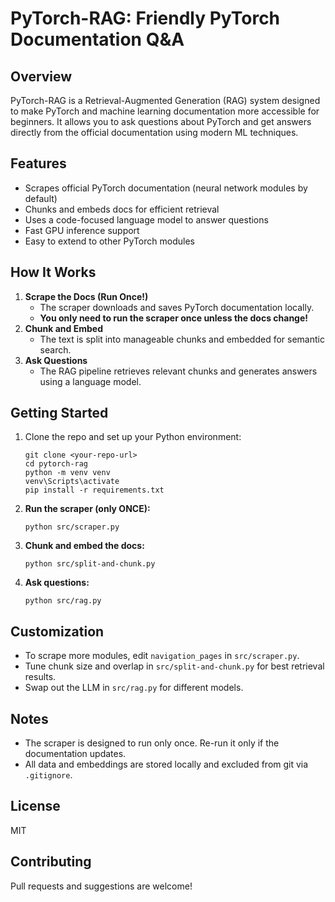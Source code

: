 # PyTorch-RAG: Friendly PyTorch Documentation Q&A

## Overview
PyTorch-RAG is a Retrieval-Augmented Generation (RAG) system designed to make PyTorch and machine learning documentation more accessible for beginners. It allows you to ask questions about PyTorch and get answers directly from the official documentation using modern ML techniques.

## Features
- Scrapes official PyTorch documentation (neural network modules by default)
- Chunks and embeds docs for efficient retrieval
- Uses a code-focused language model to answer questions
- Fast GPU inference support
- Easy to extend to other PyTorch modules

## How It Works
1. **Scrape the Docs (Run Once!)**
   - The scraper downloads and saves PyTorch documentation locally.
   - **You only need to run the scraper once unless the docs change!**
2. **Chunk and Embed**
   - The text is split into manageable chunks and embedded for semantic search.
3. **Ask Questions**
   - The RAG pipeline retrieves relevant chunks and generates answers using a language model.

## Getting Started
1. Clone the repo and set up your Python environment:
   ```
   git clone <your-repo-url>
   cd pytorch-rag
   python -m venv venv
   venv\Scripts\activate
   pip install -r requirements.txt
   ```
2. **Run the scraper (only ONCE):**
   ```
   python src/scraper.py
   ```
3. **Chunk and embed the docs:**
   ```
   python src/split-and-chunk.py
   ```
4. **Ask questions:**
   ```
   python src/rag.py
   ```

## Customization
- To scrape more modules, edit `navigation_pages` in `src/scraper.py`.
- Tune chunk size and overlap in `src/split-and-chunk.py` for best retrieval results.
- Swap out the LLM in `src/rag.py` for different models.

## Notes
- The scraper is designed to run only once. Re-run it only if the documentation updates.
- All data and embeddings are stored locally and excluded from git via `.gitignore`.

## License
MIT

## Contributing
Pull requests and suggestions are welcome!
